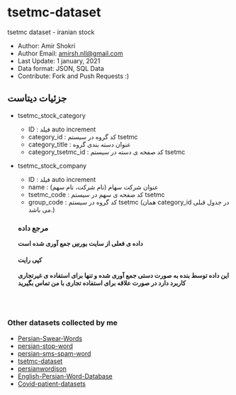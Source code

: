 # tsetmc-dataset
tsetmc dataset - iranian stock

* Author: Amir Shokri
* Author Email: amirsh.nll@gmail.com
* Last Update: 1 january, 2021
* Data format: JSON, SQL Data
* Contribute: Fork and Push Requests :)

## جزئیات دیتاست

* tsetmc_stock_category
  * ID : فیلد auto increment
  * category_id : کد گروه در سیستم tsetmc
  * category_title : عنوان دسته بندی گروه
  * category_tsetmc_id : کد صفحه ی دسته در سیستم tsetmc
* tsetmc_stock_company
  * ID : فیلد auto increment
  * name : عنوان شرکت سهام (نام شرکت، نام سهم)
  * tsetmc_code : کد صفحه ی سهم در سیستم tsetmc
  * group_code : کد گروه در سیستم tsetmc (همان category_id در جدول قبلی می باشد.)
  
  ### مرجع داده
  **داده ی فعلی از سایت [بورس](http://www.tsetmc.com/) جمع آوری شده است**
  
  #### کپی رایت
  **این داده توسط بنده به صورت دستی جمع آوری شده و تنها برای استفاده ی غیرتجاری کاربرد دارد در صورت علاقه برای استفاده تجاری با من تماس بگیرید**


<br />
<br />

### Other datasets collected by me
* [Persian-Swear-Words](https://github.com/amirshnll/Persian-Swear-Words/)
* [persian-stop-word](https://github.com/amirshnll/persian-stop-word/)
* [persian-sms-spam-word](https://github.com/amirshnll/persian-sms-spam-word/)
* [tsetmc-dataset](https://github.com/amirshnll/tsetmc-dataset/)
* [persianwordjson](https://github.com/amirshnll/persianwordjson/)
* [English-Persian-Word-Database](https://github.com/amirshnll/English-Persian-Word-Database/)
* [Covid-patient-datasets](https://github.com/amirshnll/Covid-patient-datasets/)
